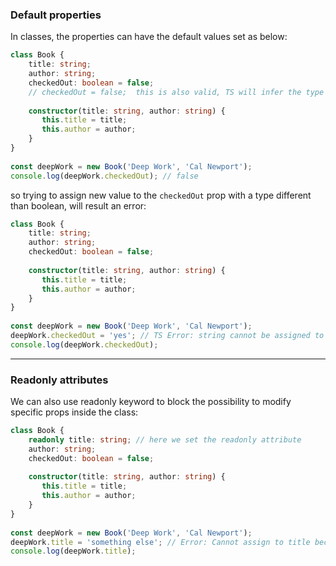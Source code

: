 
### Default properties

In classes, the properties can have the default values set as below:

```ts
class Book {  
    title: string;  
    author: string;  
    checkedOut: boolean = false;  
    // checkedOut = false;  this is also valid, TS will infer the type                                       automatically
	
    constructor(title: string, author: string) {  
       this.title = title;  
       this.author = author;  
    }  
}  
  
const deepWork = new Book('Deep Work', 'Cal Newport');  
console.log(deepWork.checkedOut); // false
```

so trying to assign new value to the `checkedOut` prop with a type different than boolean, will result an error:

```ts
class Book {  
    title: string;  
    author: string;  
    checkedOut: boolean = false;  
  
    constructor(title: string, author: string) {  
       this.title = title;  
       this.author = author;  
    }  
}  
  
const deepWork = new Book('Deep Work', 'Cal Newport');  
deepWork.checkedOut = 'yes'; // TS Error: string cannot be assigned to boolean  
console.log(deepWork.checkedOut);
```

---

### Readonly attributes

We can also use readonly keyword to block the possibility to modify specific props inside the class:

```ts
class Book {  
    readonly title: string; // here we set the readonly attribute
    author: string;  
    checkedOut: boolean = false;  
  
    constructor(title: string, author: string) {  
       this.title = title;  
       this.author = author;  
    }  
}  
  
const deepWork = new Book('Deep Work', 'Cal Newport');  
deepWork.title = 'something else'; // Error: Cannot assign to title because it                                         is a read-only property.  
console.log(deepWork.title);
```